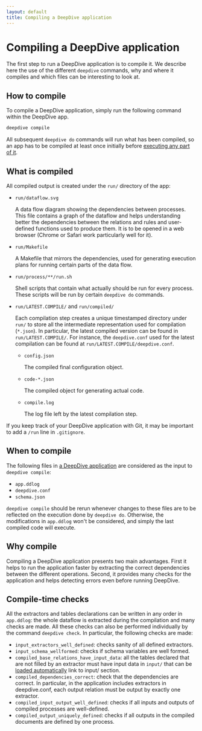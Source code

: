 ```yaml
---
layout: default
title: Compiling a DeepDive application
---
```


# Compiling a DeepDive application

The first step to run a DeepDive application is to compile it.
We describe here the use of the different `deepdive` commands, why and where it compiles and which files can be interesting to look at.


## How to compile

To compile a DeepDive application, simply run the following command within the DeepDive app.

```bash
deepdive compile
```

All subsequent `deepdive do` commands will run what has been compiled, so an app has to be compiled at least once initially before [executing any part of it](ops-execution.md).



## What is compiled

All compiled output is created under the `run/` directory of the app:

* `run/dataflow.svg`

    A data flow diagram showing the dependencies between processes.
    This file contains a graph of the dataflow and helps understanding better the dependencies between the relations and rules and user-defined functions used to produce them.
    It is to be opened in a web browser (Chrome or Safari work particularly well for it).

* `run/Makefile`

    A Makefile that mirrors the dependencies, used for generating execution plans for running certain parts of the data flow.

* `run/process/**/run.sh`

    Shell scripts that contain what actually should be run for every process.
    These scripts will be run by certain `deepdive do` commands.

* `run/LATEST.COMPILE/` and `run/compiled/`

    Each compilation step creates a unique timestamped directory under `run/` to store all the intermediate representation used for compilation (`*.json`).
    In particular, the latest compiled version can be found in `run/LATEST.COMPILE/`.
    For instance, the `deepdive.conf` used for the latest compilation can be found at `run/LATEST.COMPILE/deepdive.conf`.

    * `config.json`

        The compiled final configuration object.

    * `code-*.json`

        The compiled object for generating actual code.

    * `compile.log`

        The log file left by the latest compilation step.

If you keep track of your DeepDive application with Git, it may be important to add a `/run` line in `.gitignore`.


## When to compile

The following files in [a DeepDive application](deepdiveapp.md) are considered as the input to `deepdive compile`:

* `app.ddlog`
* `deepdive.conf`
* `schema.json`

`deepdive compile` should be rerun whenever changes to these files are to be reflected on the execution done by `deepdive do`.
Otherwise, the modifications in `app.ddlog` won't be considered, and simply the last compiled code will execute.


## Why compile

Compiling a DeepDive application presents two main advantages.
First it helps to run the application faster by extracting the correct dependencies between the different operations.
Second, it provides many checks for the application and helps detecting errors even before running DeepDive.


## Compile-time checks

All the extractors and tables declarations can be written in any order in `app.ddlog`: the whole dataflow is extracted during the compilation and many checks are made.
All these checks can also be performed individually by the command `deepdive check`.
In particular, the following checks are made:

* ```input_extractors_well_defined```: checks sanity of all defined extractors.
* ```input_schema_wellformed```: checks if schema variables are well formed.
* ```compiled_base_relations_have_input_data```: all the tables declared that are not filled by an extractor must have input data in `input/` that can be [loaded automatically](ops-data.md) <todo>link to input/ section</todo>.
* ```compiled_dependencies_correct```: check that the dependencies are correct. In particular, in the application includes extractors in deepdive.conf, each output relation must be output by exactly one extractor.
* ```compiled_input_output_well_defined```: checks if all inputs and outputs of compiled processes are well-defined.
* ```compiled_output_uniquely_defined```: checks if all outputs in the compiled documents are defined by one process.

